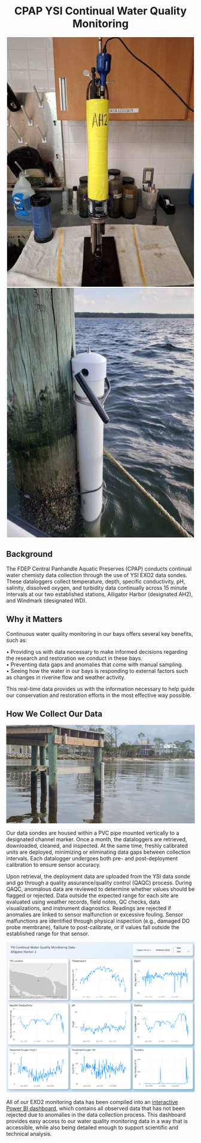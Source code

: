 <h1 align="center">CPAP YSI Continual Water Quality Monitoring</h1>

<div align="center">

<img src="./images/logger1.jpg" alt="Image 1" />  <img src="./images/logger2.jpg" alt="Image 2" />

</div>

## Background
The FDEP Central Panhandle Aquatic Preserves (CPAP) conducts continual water chemisty data collection through the use of YSI EXO2 data sondes. These dataloggers collect temperature, depth, specific conductivity, pH, salinity, dissolved oxygen, and turbidity data continually across 15 minute intervals at our two established stations, Alligator Harbor (designated AH2), and Windmark (designated WD).

## Why it Matters
Continuous water quality monitoring in our bays offers several key benefits, such as:

• Providing us with data necessary to make informed decisions regarding the research and restoration we conduct in these bays. <br />
• Preventing data gaps and anomalies that come with manual sampling. <br />
• Seeing how the water in our bays is responding to external factors such as changes in riverine flow and weather activity. <br />

This real-time data provides us with the information necessary to help guide our conservation and restoration efforts in the most effective way possible.

## How We Collect Our Data
<div align="center">

<img src="./images/logger3.jpg" alt="Image 3" />

</div>

Our data sondes are housed within a PVC pipe mounted vertically to a designated channel marker. Once a month, the dataloggers are retrieved, downloaded, cleaned, and inspected. At the same time, freshly calibrated units are deployed, minimizing or eliminating data gaps between collection intervals. Each datalogger undergoes both pre- and post-deployment calibration to ensure sensor accuracy.

Upon retrieval, the deployment data are uploaded from the YSI data sonde and go through a quality assurance/quality control (QAQC) process. During QAQC, anomalous data are reviewed to determine whether values should be flagged or rejected. Data outside the expected range for each site are evaluated using weather records, field notes, QC checks, data visualizations, and instrument diagnostics. Readings are rejected if anomalies are linked to sensor malfunction or excessive fouling. Sensor malfunctions are identified through physical inspection (e.g., damaged DO probe membrane), failure to post-calibrate, or if values fall outside the established range for that sensor.

<img src="./images/wq-dash.png" alt="Image 4" />

All of our EXO2 monitoring data has been compiled into an [interactive Power BI dashboard](https://app.powerbi.com/view?r=eyJrIjoiZGUzNTIyZGMtNjhjMy00NWVmLWJmMGItMmQ3ZWZjZTkxMjY5IiwidCI6ImI2MjAxOTYwLTQ1YmEtNGI3OC1iMDgwLWYxYzQzM2ZmNmUzNiIsImMiOjZ9), which contains all observed data that has not been rejected due to anomalies in the data collection process. This dashboard provides easy access to our water quality monitoring data in a way that is accessible, while also being detailed enough to support scientific and technical analysis.
